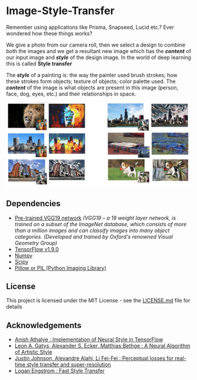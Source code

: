 # Image-Style-Transfer
Remember using applications like Prisma, Snapseed, Lucid etc.? Ever wondered how these things works?

We give a photo from our camera roll, then we select a design to combine both the images and we get a resultant new image which has the **_content_** of our input image and **_style_** of the design image. In the world of deep learning this is called **Style transfer**

The **_style_** of a painting is: the way the painter used brush strokes; how these strokes form objects; texture of objects; color palette used.
The **_content_** of the image is what objects are present in this image (person, face, dog, eyes, etc.) and their relationships in space.

![Alt Text](./Images/Collage.png)

## Dependencies
- [Pre-trained VGG19 network](http://www.vlfeat.org/matconvnet/models/beta16/imagenet-vgg-verydeep-19.mat) 
    _(VGG19 – a 19 weight layer network, is trained on a subset of the ImageNet database, which consists of more than a million images and can classify images into many object categories. (Developed and trained by Oxford's renowned Visual Geometry Group)_
- [TensorFlow v1.9.0](https://www.tensorflow.org/install/#download-and-setup)
- [Numpy](https://github.com/numpy/numpy/blob/master/INSTALL.rst.txt) 
- [Scipy](https://github.com/scipy/scipy/blob/master/INSTALL.rst.txt)
- [Pillow or PIL (Python Imaging Library)](http://pillow.readthedocs.io/en/3.3.x/installation.html#installation)

## License
This project is licensed under the MIT License - see the [LICENSE.md](./LICENSE) file for details

## Acknowledgements
- [Anish Athalye : Implementation of Neural Style in TensorFlow](https://github.com/anishathalye/neural-style)
- [Leon A. Gatys, Alexander S. Ecker, Matthias Bethge : A Neural Algorithm of Artistic Style](https://github.com/leongatys/fast-neural-style)
- [Justin Johnson, Alexandre Alahi, Li Fei-Fei : Perceptual losses for real-time style transfer and super-resolution](https://github.com/jcjohnson/fast-neural-style)
- [Logan Engstrom : Fast Style Transfer](https://github.com/lengstrom/fast-style-transfer/)
